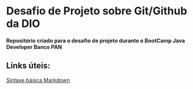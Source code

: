# Desafio de Projeto sobre Git/Github da DIO
#### Repositório criado para o desafio de projeto durante o BootCamp Java Developer Banco PAN


## Links úteis:
[Sintaxe básica Markdown](https://www.markdownguide.org/basic-syntax/)
